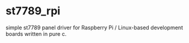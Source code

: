 # st7789_rpi
simple st7789 panel driver for Raspberry Pi / Linux-based development boards written in pure c.
